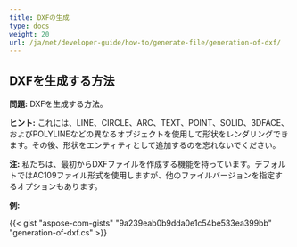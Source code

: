 ```yaml
---
title: DXFの生成
type: docs
weight: 20
url: /ja/net/developer-guide/how-to/generate-file/generation-of-dxf/
---
```


## **DXFを生成する方法**

**問題:** DXFを生成する方法。

**ヒント:** これには、LINE、CIRCLE、ARC、TEXT、POINT、SOLID、3DFACE、およびPOLYLINEなどの異なるオブジェクトを使用して形状をレンダリングできます。その後、形状をエンティティとして追加するのを忘れないでください。

**注:** 私たちは、最初からDXFファイルを作成する機能を持っています。デフォルトではAC109ファイル形式を使用しますが、他のファイルバージョンを指定するオプションもあります。

**例:**

{{< gist "aspose-com-gists" "9a239eab0b9dda0e1c54be533ea399bb" "generation-of-dxf.cs" >}}
